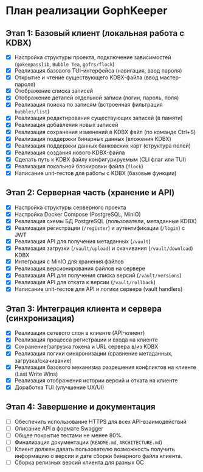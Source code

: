 # План реализации GophKeeper

## Этап 1: Базовый клиент (локальная работа с KDBX)

- [x] Настройка структуры проекта, подключение зависимостей (`gokeepasslib`, `Bubble Tea`, `gofrs/flock`)
- [x] Реализация базового TUI-интерфейса (навигация, ввод пароля)
- [x] Открытие и чтение существующего KDBX-файла (ввод мастер-пароля)
- [x] Отображение списка записей
- [x] Отображение деталей отдельной записи (логин, пароль, поля)
- [x] Реализация поиска по записям (встроенная фильтрация `bubbles/list`)
- [x] Реализация редактирования существующих записей (в памяти)
- [x] Реализация добавления новых записей
- [x] Реализация сохранения изменений в KDBX файл (по команде Ctrl+S)
- [x] Реализация поддержки бинарных данных (вложения KDBX)
- [x] Реализация поддержки данных банковских карт (структура полей)
- [x] Реализация создания нового KDBX-файла
- [x] Сделать путь к KDBX файлу конфигурируемым (CLI флаг или TUI)
- [x] Реализация локальной блокировки файла (`flock`)
- [x] Написание unit-тестов для работы с KDBX (базовые функции)

## Этап 2: Серверная часть (хранение и API)

- [x] Настройка структуры серверного проекта
- [x] Настройка Docker Compose (PostgreSQL, MinIO)
- [x] Реализация схемы БД PostgreSQL (пользователи, метаданные KDBX)
- [x] Реализация регистрации (`/register`) и аутентификации (`/login`) с JWT
- [x] Реализация API для получения метаданных (`/vault`)
- [x] Реализация загрузки (`/vault/upload`) и скачивания (`/vault/download`) KDBX
- [x] Интеграция с MinIO для хранения файлов
- [x] Реализация версионирования файлов на сервере
- [x] Реализация API для получения списка версий (`/vault/versions`)
- [x] Реализация API для отката к версии (`/vault/rollback`)
- [x] Написание unit-тестов для API и логики сервера (vault handlers)

## Этап 3: Интеграция клиента и сервера (синхронизация)

- [x] Реализация сетевого слоя в клиенте (API-клиент)
- [x] Реализация процесса регистрации и входа на клиенте
- [x] Сохранение/загрузка токена и URL сервера в/из KDBX
- [x] Реализация логики синхронизации (сравнение метаданных, загрузка/скачивание)
- [x] Реализация базового механизма разрешения конфликтов на клиенте (Last Write Wins)
- [x] Реализация отображения истории версий и отката на клиенте
- [x] Доработка TUI (улучшение UX/UI)

## Этап 4: Завершение и документация

- [ ] Обеспечить использование HTTPS для всех API-взаимодействий
- [ ] Описание API в формате Swagger
- [ ] Общее покрытие тестами не менее 80%.
- [ ] Финализация документации (`README.md`, `ARCHITECTURE.md`)
- [ ] Клиент должен давать пользователю возможность получить информацию о версии и дате сборки бинарного файла клиента.
- [ ] Сборка релизных версий клиента для разных ОС

